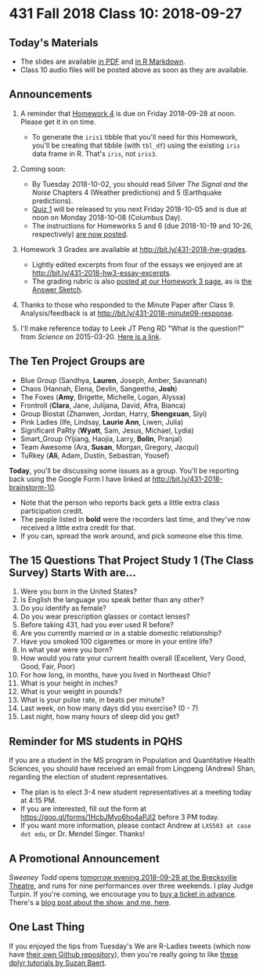 # 431 Fall 2018 Class 10: 2018-09-27

## Today's Materials

- The slides are available [in PDF](https://github.com/THOMASELOVE/431-2018/blob/master/slides/class10/431_class-10-slides_2018.pdf) and [in R Markdown](https://raw.githubusercontent.com/THOMASELOVE/431-2018/master/slides/class10/431_class-10-slides_2018.Rmd).
- Class 10 audio files will be posted above as soon as they are available.

## Announcements

1. A reminder that [Homework 4](https://github.com/THOMASELOVE/431-2018/tree/master/homework/Homework4) is due on Friday 2018-09-28 at noon. Please get it in on time. 
    - To generate the `iris1` tibble that you'll need for this Homework, you'll be creating that tibble (with `tbl_df`) using the existing `iris` data frame in R. That's `iris`, not `iris3`.
    
2. Coming soon:
    - By Tuesday 2018-10-02, you should read Silver *The Signal and the Noise* Chapters 4 (Weather predictions) and 5 (Earthquake predictions).
    - [Quiz 1](https://github.com/THOMASELOVE/431-2018/tree/master/quizzes) will be released to you next Friday 2018-10-05 and is due at noon on Monday 2018-10-08 (Columbus Day).
    - The instructions for Homeworks 5 and 6 (due 2018-10-19 and 10-26, respectively) [are now posted](https://github.com/THOMASELOVE/431-2018/tree/master/homework).

3. Homework 3 Grades are available at http://bit.ly/431-2018-hw-grades.
    - Lightly edited excerpts from four of the essays we enjoyed are at http://bit.ly/431-2018-hw3-essay-excerpts.
    - The grading rubric is also [posted at our Homework 3 page](https://github.com/THOMASELOVE/431-2018/blob/master/homework/Homework3/431-2018-hw3rubric.pdf), as is [the Answer Sketch](https://github.com/THOMASELOVE/431-2018/blob/master/homework/Homework3/431-2018-hw3sketch.pdf).

4. Thanks to those who responded to the Minute Paper after Class 9. Analysis/feedback is at http://bit.ly/431-2018-minute09-response.

5. I'll make reference today to Leek JT Peng RD "What is the question?" from *Science* on 2015-03-20. [Here is a link](http://bit.ly/leek-peng-whatisthequestion).

## The Ten Project Groups are

- Blue Group (Sandhya, **Lauren**, Joseph, Amber, Savannah)
- Chaos (Hannah, Elena, Devlin, Sangeetha, **Josh**)
- The Foxes (**Amy**, Brigette, Michelle, Logan, Alyssa)
- Frontroll (**Clara**, Jane, Julijana, David, Afra, Bianca)
- Group Biostat (Zhanwen, Jordan, Harry, **Shengxuan**, Siyi)
- Pink Ladies (Ife, Lindsay, **Laurie Ann**, Liwen, Julia)
- Significant PaRty (**Wyatt**, Sam, Jesus, Michael, Lydia)
- Smart_Group (Yijiang, Haojia, Larry, **Bolin**, Pranjal)
- Team Awesome (Ara, **Susan**, Morgan, Gregory, Jacqui)
- TuRkey (**Ali**, Adam, Dustin, Sebastian, Yousef)

**Today**, you'll be discussing some issues as a group. You'll be reporting back using the Google Form I have linked at http://bit.ly/431-2018-brainstorm-10. 

- Note that the person who reports back gets a little extra class participation credit. 
- The people listed in **bold** were the recorders last time, and they've now received a little extra credit for that. 
- If you can, spread the work around, and pick someone else this time.

## The 15 Questions That Project Study 1 (The Class Survey) Starts With are...

1. Were you born in the United States?
2. Is English the language you speak better than any other?
3. Do you identify as female?
4. Do you wear prescription glasses or contact lenses?
5. Before taking 431, had you ever used R before?
6. Are you currently married or in a stable domestic relationship?
7. Have you smoked 100 cigarettes or more in your entire life?
8. In what year were you born?
9. How would you rate your current health overall (Excellent, Very Good, Good, Fair, Poor)
10. For how long, in months, have you lived in Northeast Ohio?
11. What is your height in inches? 
12. What is your weight in pounds? 
13. What is your pulse rate, in beats per minute? 
14. Last week, on how many days did you exercise? (0 - 7)
15. Last night, how many hours of sleep did you get?

## Reminder for MS students in PQHS

If you are a student in the MS program in Population and Quantitative Health Sciences, you should have received an email from Lingpeng (Andrew) Shan, regarding the election of student representatives. 

- The plan is to elect 3-4 new student representatives at a meeting today at 4:15 PM. 
- If you are interested, fill out the form at https://goo.gl/forms/1HcbJMyo6ho4aPJl2 before 3 PM today.
- If you want more information, please contact Andrew at `LXS503 at case dot edu`, or Dr. Mendel Singer. Thanks!

## A Promotional Announcement

*Sweeney Todd* opens [tomorrow evening 2018-09-29 at the Brecksville Theatre](https://github.com/THOMASELOVE/theater), and runs for nine performances over three weekends. I play Judge Turpin. If you're coming, we encourage you to [buy a ticket in advance](https://github.com/THOMASELOVE/theater). There's a [blog post about the show, and me, here](http://inthelandofcleve.blogspot.com/2018/09/impressive-actor-thomas-love-channels.html).

## One Last Thing

If you enjoyed the tips from Tuesday's We are R-Ladies tweets (which now have [their own Github repository](https://github.com/suzanbaert/RLadies_RoCur)), then you're really going to like [these dplyr tutorials by Suzan Baert](https://suzan.rbind.io/categories/tutorial).
